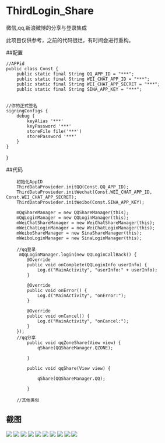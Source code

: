 # ThirdLogin_Share


微信,qq,新浪微博的分享与登录集成

此项目仅供参考，之前的代码很烂，有时间会进行重构。


##配置

	//APPid
	public class Const {
	    public static final String QQ_APP_ID = "***";
	    public static final String WEI_CHAT_APP_ID = "***";
	    public static final String WEI_CHAT_APP_SECRET = "***";
	    public static final String SINA_APP_KEY = "***";


	//你的正式签名
 	signingConfigs {
        debug {
            keyAlias '***'
            keyPassword '***'
            storeFile file('***')
            storePassword '***'
        }
    }

}





##代码



		初始化AppID
	    ThirdDataProvieder.initQQ(Const.QQ_APP_ID);
        ThirdDataProvieder.initWechat(Const.WEI_CHAT_APP_ID, Const.WEI_CHAT_APP_SECRET);
        ThirdDataProvieder.initWeibo(Const.SINA_APP_KEY);
		
		mQqShareManager = new QQShareManager(this);
        mQqLoginManager = new QQLoginManager(this);
        mWeiChatShareManager = new WeiChatShareManager(this);
        mWeiChatLoginManager = new WeiChatLoginManager(this);
        mWeiboShareManager = new SinaShareManager(this);
        mWeiboLoginManager = new SinaLoginManager(this);

		//qq登录
		 mQqLoginManager.login(new QQLoginCallBack() {
            @Override
            public void onComplete(QQLoginInfo userInfo) {
                Log.d("MainActivity", "userInfo:" + userInfo);
            }

            @Override
            public void onError() {
                Log.d("MainActivity", "onError:");
            }

            @Override
            public void onCancel() {
                Log.d("MainActivity", "onCancel:");
            }
        });
		//qq分享
		    public void qqZoneShare(View view) {
		        qShare(QQShareManager.QZONE);
		
		    }
		
		    public void qqShare(View view) {
		
		        qShare(QQShareManager.QQ);
		
		    }

		//其他类似


## 截图

![](imgs/01.png)
![](imgs/02.png)
![](imgs/03.png)
![](imgs/04.png)
![](imgs/05.png)
![](imgs/06.png)
![](imgs/07.png)
![](imgs/08.png)
![](imgs/09.png)
![](imgs/10.png)
